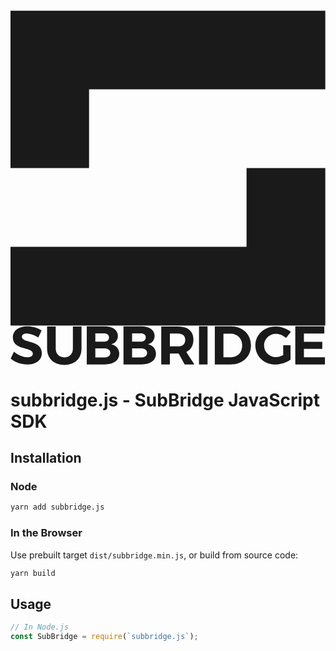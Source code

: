 <svg viewBox="0 0 164 165" xmlns="http://www.w3.org/2000/svg" fill="currentColor" class="css-1igbiit"><path d="M0 .9v81.9h40.9v-41h123V.9H0ZM122.9 123.8H0v41h163.9v-82h-41v41Z"></path></svg>
<svg viewBox="0 0 508 63" xmlns="http://www.w3.org/2000/svg" fill="currentColor" class="css-eyr0lt"><path d="M26.1 12.4c-4.6 0-7.7 1.6-7.7 4.9 0 11.1 32.2 4.9 32.1 26.7 0 11.8-10.3 18.2-23.6 18.2C17 62.2 7 58.4.2 52.6l5.4-11.1c6.2 5.5 15 9.1 21.4 9.1 5.6 0 9-2.1 9-5.8C36 33.4 3.8 40 3.8 18.7 3.8 7.7 13.2.8 27.2.8c8.5 0 16.9 2.6 23 6.6l-5.3 11.3c-6.4-3.9-14-6.3-18.8-6.3ZM86.9 50.8c8.2 0 13.7-5.3 13.7-14.2V.9h13.9v35.7c0 16.2-10.6 26.3-27.6 26.3S59 52.8 59 36.6V.9h13.9v35.7c0 8.8 5.7 14.2 14 14.2ZM173.2 16.2c0 6.6-4 11.8-10.6 13.5 8 1.5 12.8 7.5 12.8 15.5 0 10.5-9 17-23.2 17H123V.8h28.3c13.4 0 21.9 5.9 21.9 15.4Zm-14.3 2.5c0-4.2-3.2-6.7-8.4-6.6h-13.7v13.4h13.7c5.3.1 8.4-2.5 8.4-6.8Zm2.1 24.8c0-4.5-4-7.2-10.5-7.1h-13.7V51h13.7c6.5-.1 10.5-2.8 10.5-7.5ZM232.4 16.2c0 6.6-4 11.8-10.6 13.5 8 1.5 12.8 7.5 12.8 15.5 0 10.5-9 17-23.2 17h-29.2V.8h28.3c13.5 0 21.9 5.9 21.9 15.4Zm-14.2 2.5c0-4.2-3.2-6.7-8.4-6.6h-13.7v13.4h13.7c5.2.1 8.4-2.5 8.4-6.8Zm2.1 24.8c0-4.5-4-7.2-10.5-7.1h-13.7V51h13.7c6.5-.1 10.5-2.8 10.5-7.5ZM280.9 62.3l-9.7-17.6H257v17.6h-13.9V.9h26.7C285.9.9 295 8.6 295 22.2c0 9.5-4 16.3-11.5 19.8l13.1 20.3h-15.7ZM257 33.1h12.8c7.6 0 12-3.5 12-10.5 0-6.8-4.4-10.3-12-10.3H257v20.8ZM317.8.8v61.5H304V.8h13.8ZM387.8 31.5c0 18.1-13.4 30.7-32.8 30.7h-25.5V.7h26.1c19 .1 32.2 12.7 32.2 30.8Zm-14.1.1c0-11.3-7.9-19.1-18.4-19.1h-11.9v38.1h12.5c10.3 0 17.8-7.7 17.8-19ZM439.8 31.2h11.8v23.2c-6.4 4.7-16.1 7.9-24.5 7.9-18.3 0-32.2-13.3-32.2-30.8 0-17.4 14.2-30.6 33-30.6 9 0 18.1 3.5 24.3 8.8l-7.7 9.8c-4.5-4.1-10.7-6.7-16.6-6.7-10.7 0-19 8.2-19 18.8 0 10.7 8.4 18.9 19.1 18.9 3.6 0 7.9-1.3 11.8-3.3v-16ZM506.1.8v11.5h-32.9v13.3h29.6v11.5h-29.6v13.6h33.9v11.5h-47.8V.8h46.8Z"></path></svg>

# subbridge.js - SubBridge JavaScript SDK

## Installation

### Node

```bash
yarn add subbridge.js
```

### In the Browser

Use prebuilt target `dist/subbridge.min.js`, or build from source code:

```bash
yarn build
```

## Usage

```js
// In Node.js
const SubBridge = require(`subbridge.js`);
```
